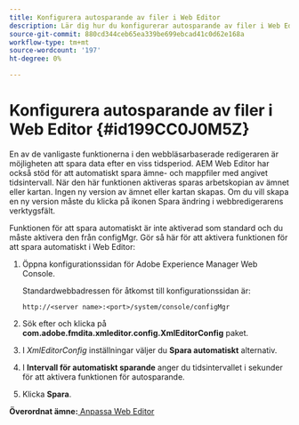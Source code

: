 ```yaml
---
title: Konfigurera autosparande av filer i Web Editor
description: Lär dig hur du konfigurerar autosparande av filer i Web Editor
source-git-commit: 880cd344ceb65ea339be699ebcad41c0d62e168a
workflow-type: tm+mt
source-wordcount: '197'
ht-degree: 0%

---
```


# Konfigurera autosparande av filer i Web Editor {#id199CC0J0M5Z}

En av de vanligaste funktionerna i den webbläsarbaserade redigeraren är möjligheten att spara data efter en viss tidsperiod. AEM Web Editor har också stöd för att automatiskt spara ämne- och mappfiler med angivet tidsintervall. När den här funktionen aktiveras sparas arbetskopian av ämnet eller kartan. Ingen ny version av ämnet eller kartan skapas. Om du vill skapa en ny version måste du klicka på ikonen Spara ändring i webbredigerarens verktygsfält.

Funktionen för att spara automatiskt är inte aktiverad som standard och du måste aktivera den från configMgr. Gör så här för att aktivera funktionen för att spara automatiskt i Web Editor:

1. Öppna konfigurationssidan för Adobe Experience Manager Web Console.

   Standardwebbadressen för åtkomst till konfigurationssidan är:

   ```http
   http://<server name>:<port>/system/console/configMgr
   ```

1. Sök efter och klicka på **com.adobe.fmdita.xmleditor.config.XmlEditorConfig** paket.

1. I *XmlEditorConfig* inställningar väljer du **Spara automatiskt** alternativ.

1. I **Intervall för automatiskt sparande** anger du tidsintervallet i sekunder för att aktivera funktionen för autosparande.

1. Klicka **Spara**.


**Överordnat ämne:**[ Anpassa Web Editor](conf-web-editor.md)
